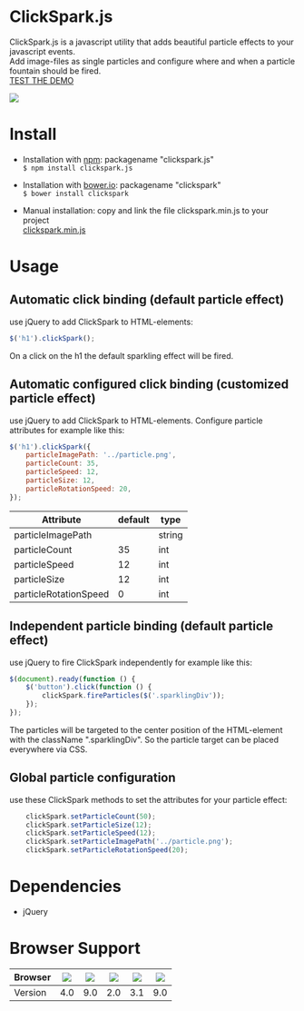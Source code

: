 # ClickSpark.js

ClickSpark.js is a javascript utility that adds beautiful particle effects to your javascript events.    
Add image-files as single particles and configure where and when a particle fountain should be fired.    
<a target="_blank" href="http://www.ymc.ch/sandbox/clickspark/demo.html">TEST THE DEMO</a>

<a target="_blank" href="http://www.ymc.ch/sandbox/clickspark/demo.html">
<img src="http://www.ymc.ch/sandbox/clickspark/sparkling-demo.gif"></a>

# Install

- Installation with <a href="https://www.npmjs.com/">npm</a>: packagename "clickspark.js"    
`$ npm install clickspark.js`

- Installation with <a href="http://bower.io">bower.io</a>: packagename "clickspark"    
`$ bower install clickspark`

- Manual installation: copy and link the file clickspark.min.js to your project    
[clickspark.min.js][1]
 
 [1]: https://github.com/ymc-thzi/clickspark.js/blob/master/dist/clickspark.min.js


# Usage

## Automatic click binding (default particle effect)

use jQuery to add ClickSpark to HTML-elements:

```javascript
$('h1').clickSpark();
```

On a click on the h1 the default sparkling effect will be fired.

## Automatic configured click binding (customized particle effect)

use jQuery to add ClickSpark to HTML-elements. Configure particle attributes for example like this:

```javascript
$('h1').clickSpark({     
    particleImagePath: '../particle.png',     
    particleCount: 35,     
    particleSpeed: 12,     
    particleSize: 12,
    particleRotationSpeed: 20,    
});
```

| Attribute             | default       | type   |
| --------------------- | ------------- | -----  |
| particleImagePath     |               | string |
| particleCount         | 35            | int    |
| particleSpeed         | 12            | int    |
| particleSize          | 12            | int    |
| particleRotationSpeed |  0            | int    |

## Independent particle binding (default particle effect)

use jQuery to fire ClickSpark independently for example like this:

```javascript
$(document).ready(function () {
    $('button').click(function () {
        clickSpark.fireParticles($('.sparklingDiv'));
    });
});
```

The particles will be targeted to the center position of the HTML-element with the className ".sparklingDiv".
So the particle target can be placed everywhere via CSS.

## Global particle configuration

use these ClickSpark methods to set the attributes for your particle effect:

```javascript
    clickSpark.setParticleCount(50);
    clickSpark.setParticleSize(12);
    clickSpark.setParticleSpeed(12);
    clickSpark.setParticleImagePath('../particle.png');
    clickSpark.setParticleRotationSpeed(20);
```

# Dependencies
* jQuery

# Browser Support
| Browser  | <img src="http://www.w3schools.com/images/compatible_chrome.gif">  | <img src="http://www.w3schools.com/images/compatible_ie.gif"> | <img src="http://www.w3schools.com/images/compatible_firefox.gif"> | <img src="http://www.w3schools.com/images/compatible_safari.gif"> | <img src="http://www.w3schools.com/images/compatible_opera.gif"> |
| -------- | -------------------------------------------------------------------| --------------------------------------------------------------|--------------------------------------------------------------------|-------------------------------------------------------------------|------------------------------------------------------------------| 
| Version  | 4.0                                                                | 9.0                                                           | 2.0                                                                | 3.1                                                               | 9.0                                                              |